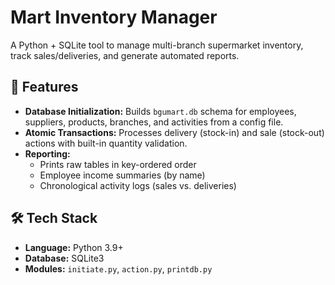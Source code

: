 # Mart Inventory Manager

A Python + SQLite tool to manage multi-branch supermarket inventory, track sales/deliveries, and generate automated reports.

## 🚀 Features
- **Database Initialization:** Builds `bgumart.db` schema for employees, suppliers, products, branches, and activities from a config file.  
- **Atomic Transactions:** Processes delivery (stock-in) and sale (stock-out) actions with built-in quantity validation.  
- **Reporting:**  
  - Prints raw tables in key-ordered order  
  - Employee income summaries (by name)  
  - Chronological activity logs (sales vs. deliveries)

## 🛠 Tech Stack
- **Language:** Python 3.9+  
- **Database:** SQLite3  
- **Modules:** `initiate.py`, `action.py`, `printdb.py`
